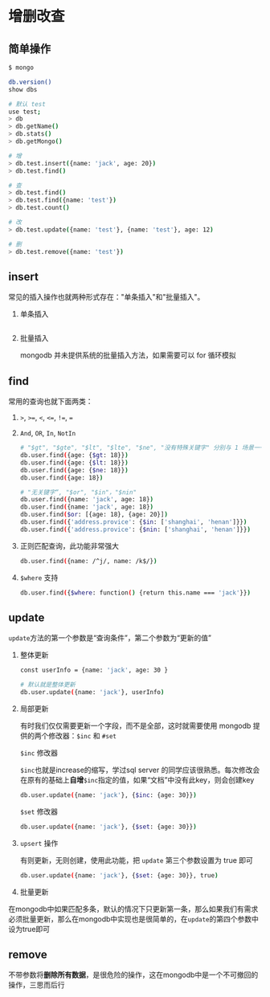 # 增删改查

## 简单操作

```bash
$ mongo

db.version()
show dbs

# 默认 test
use test;
> db
> db.getName()
> db.stats()
> db.getMongo()

# 增
> db.test.insert({name: 'jack', age: 20})
> db.test.find()

# 查
> db.test.find()
> db.test.find({name: 'test'})
> db.test.count()

# 改
> db.test.update({name: 'test'}, {name: 'test'}, age: 12)

# 删
> db.test.remove({name: 'test'})
```

## insert

常见的插入操作也就两种形式存在："单条插入"和"批量插入"。

1. 单条插入

    ```bash

    ```

2. 批量插入

    mongodb 并未提供系统的批量插入方法，如果需要可以 for 循环模拟

## find

常用的查询也就下面两类：

1. `>`, `>=`, `<`, `<=`, `!=`, `=`
2. `And`, `OR`, `In`, `NotIn`

    ```bash
    # "$gt", "$gte", "$lt", "$lte", "$ne", "没有特殊关键字" 分别与 1 场景一一对应
    db.user.find({age: {$gt: 18}})
    db.user.find({age: {$lt: 18}})
    db.user.find({age: {$ne: 18}})
    db.user.find({age: 18})
    ```

    ```bash
    # "无关键字“, "$or", "$in"，"$nin"
    db.user.find({name: 'jack', age: 18})
    db.user.find({name: 'jack', age: 18})
    db.user.find($or: [{age: 18}, {age: 20}])
    db.user.find({'address.provice': {$in: ['shanghai', 'henan']}})
    db.user.find({'address.provice': {$nin: ['shanghai', 'henan']}})
    ```

3. 正则匹配查询，此功能非常强大

    ```bash
    db.user.find({name: /^j/, name: /k$/})
    ```

4. `$where` 支持

    ```bash
    db.user.find({$where: function() {return this.name === 'jack'}})
    ```

## update

`update`方法的第一个参数是“查询条件”，第二个参数为“更新的值”

1. 整体更新

    ```bash
    const userInfo = {name: 'jack', age: 30 }

    # 默认就是整体更新
    db.user.update({name: 'jack'}, userInfo)
    ```

2. 局部更新

    有时我们仅仅需要更新一个字段，而不是全部，这时就需要使用 mongodb 提供的两个修改器：`$inc` 和 `#set`

    `$inc` 修改器

    `$inc`也就是increase的缩写，学过sql server 的同学应该很熟悉。每次修改会在原有的基础上**自增**`$inc`指定的值，如果“文档”中没有此key，则会创建key

    ```bash
    db.user.update({name: 'jack'}, {$inc: {age: 30}})
    ```

    `$set` 修改器

    ```bash
    db.user.update({name: 'jack'}, {$set: {age: 30}})
    ```

3. `upsert` 操作

    有则更新，无则创建，使用此功能，把 `update` 第三个参数设置为 true 即可

    ```bash
    db.user.update({name: 'jack'}, {$set: {age: 30}}, true)
    ```

4. 批量更新

在mongodb中如果匹配多条，默认的情况下只更新第一条，那么如果我们有需求必须批量更新，那么在mongodb中实现也是很简单的，在`update`的第四个参数中设为true即可

## remove

不带参数将**删除所有数据**，是很危险的操作，这在mongodb中是一个不可撤回的操作，三思而后行
